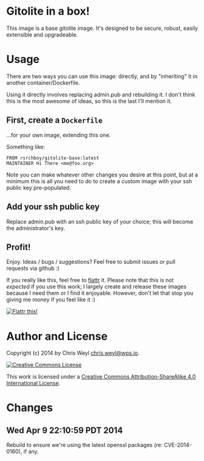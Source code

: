 # Gitolite in a box!

This image is a base gitolite image.  It's designed to be secure, robust,
easily extensible and upgradeable.

# Usage

There are two ways you can use this image:  directly, and by "inheriting" it
in another container/Dockerfile.

Using it directly involves replacing admin.pub and rebuilding it.  I don't
think this is the most awesome of ideas, so this is the last I'll mention it.

## First, create a ```Dockerfile```

...for your own image, extending this one.

Something like:

```
FROM rsrchboy/gitolite-base:latest
MAINTAINER Hi There <me@foo.org>
```

Note you can make whatever other changes you desire at this point, but at a
minimum this is all you need to do to create a custom image with your ssh
public key pre-populated.

## Add your ssh public key

Replace admin.pub with an ssh public key of your choice;
this will become the administrator's key.

## Profit!

Enjoy.  Ideas / bugs / suggestions?  Feel free to submit issues or pull
requests via github :)

If you really like this, feel free to [flattr][1] it.  Please note that this
is not *expected* if you use this work; I largely create and release these
images because I need them or I find it enjoyable.  However, don't let that
stop you giving me money if you feel like it :)

[![Flattr this!][2]][1]

[1]: https://flattr.com/submit/auto?user_id=RsrchBoy&url=https://github.com/RsrchBoy/gitolite-base-dock&title=Docker.io%20gitolite-base%20image&tags=docker
[2]: https://api.flattr.com/button/flattr-badge-large.png "Flattr this!"

# Author and License

Copyright (c) 2014 by Chris Weyl <chris.weyl@wps.io>.

<a rel="license" href="http://creativecommons.org/licenses/by-sa/4.0/"><img alt="Creative Commons License" style="border-width:0" src="http://i.creativecommons.org/l/by-sa/4.0/88x31.png" /></a>

This work is licensed under a <a rel="license" href="http://creativecommons.org/licenses/by-sa/4.0/">Creative Commons Attribution-ShareAlike 4.0 International License</a>.

# Changes

## Wed Apr  9 22:10:59 PDT 2014

Rebuild to ensure we're using the latest openssl packages (re: CVE-2014-0160),
if any.
